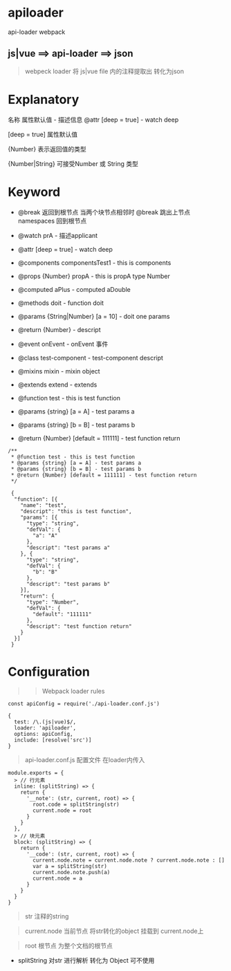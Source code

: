 # apiloader
api-loader webpack

## js|vue ==> api-loader ==> json

> webpeck loader 
> 将 js|vue file 内的注释提取出 转化为json

# Explanatory 

名称    属性默认值    -  描述信息
@attr [deep = true] - watch deep

[deep = true] 属性默认值

{Number} 表示返回值的类型

{Number|String} 可接受Number 或 String 类型

# Keyword

* @break 返回到根节点 当两个块节点相邻时 @break 跳出上节点namespaces 回到根节点

* @watch prA - 描述applicant

* @attr [deep = true] - watch deep

* @components componentsTest1 - this is components

* @props {Number} propA - this is propA type Number

* @computed aPlus - computed aDouble

* @methods doit - function doit
* @params {String|Number} [a = 10] - doit one params
* @return {Number} - descript

* @event onEvent - onEvent 事件

* @class test-component - test-component descript

* @mixins mixin - mixin object

* @extends extend - extends

* @function test - this is test function
* @params {string} [a = A] - test params a
* @params {string} [b = B] - test params b
* @return {Number} [default = 111111] - test function return

```
/**
 * @function test - this is test function
 * @params {string} [a = A] - test params a
 * @params {string} [b = B] - test params b
 * @return {Number} [default = 111111] - test function return
 */

 {
  "function": [{
    "name": "test",
    "descript": "this is test function",
    "params": [{
      "type": "string",
      "defVal": {
        "a": "A"
      },
      "descript": "test params a"
    }, {
      "type": "string",
      "defVal": {
        "b": "B"
      },
      "descript": "test params b"
    }],
    "return": {
      "type": "Number",
      "defVal": {
        "default": "111111"
      },
      "descript": "test function return"
    }
  }]
 }

```
# Configuration

>> Webpack loader rules

```
const apiConfig = require('./api-loader.conf.js')

{
  test: /\.(js|vue)$/,
  loader: 'apiloader', 
  options: apiConfig,
  include: [resolve('src')]
}
```

> api-loader.conf.js 配置文件 在loader内传入

```
module.exports = {
  > // 行元素
  inline: (splitString) => {     
    return {
      '__note': (str, current, root) => {
        root.code = splitString(str)
        current.node = root
      }
    }
  },
  > // 块元素
  block: (splitString) => {
    return {
      '__code': (str, current, root) => {
        current.node.note = current.node.note ? current.node.note : []
        var a = splitString(str)
        current.node.note.push(a)
        current.node = a
      }
    }
  }
}
```

> str             注释的string

> current.node    当前节点    将str转化的object 挂载到 current.node上 

> root            根节点      为整个文档的根节点

* splitString 对str 进行解析 转化为 Object 可不使用 
